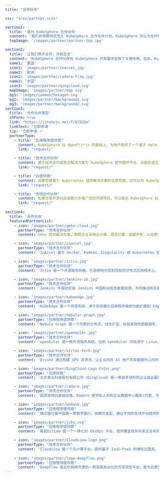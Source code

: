 ```yaml
---
title: "合作伙伴"

css: "scss/partner.scss"

section1:
  title: '成为 KubeSphere 合作伙伴'
  content: '我们非常期待您加入 KubeSphere 合作伙伴计划。KubeSphere 可以为合作伙伴提供资源和权益，帮助合作伙伴提高专业技能，交付和推广产品。同时，合作伙伴还可以把 KubeSphere 加入其市场策略中，来实现具体业务目标。'
  topImage: '/images/partner/partner-top.jpg'

section2:
  title: '让我们携手合作，共拓生态'
  content: 'KubeSphere 合作伙伴在 KubeSphere 的发展中发挥了关键作用。目前，KubeSphere 合作伙伴遍布全球各地。'
  name1: '美国'
  icon1: 'images/partner/inaccel.jpg'
  name2: '欧洲'
  icon2: 'images/partner/radore-flag.jpg'
  name3: '中国'
  icon3: 'images/partner/qingcloud.svg'
  mapImage: 'images/partner/map.svg'
  bg1: 'images/common/hexagon.svg'
  bg2: 'images/partner/background1.svg'
  bg3: 'images/partner/background2.svg'
section3:
  title: '合作伙伴类型'
  zhForm: true
  link: "https://jinshuju.net/f/QZ52Gm"
  linkText: '立即申请'
  tip: '立即申请 →'
  partnerType:
    - title: "应用程序提供商"
      content: KubeSphere 在 OpenPitrix 的基础上，为用户提供了一个基于 Helm 的应用商店，用于应用生命周期管理。KubeSphere 应用商店让 ISV、开发者和用户能够在一站式服务中只需点击几下就可以上传、测试、安装和发布应用。KubeSphere 拥有数以万计的用户，所以您可以作为应用程序提供商，将应用发布到 KubeSphere 应用商店，让这些用户可以一键将您的应用部署到 Kubernetes。     
      link: "request/"

    - title: "技术合作伙伴"
      content: 基于技术协作或联合解决方案为 KubeSphere 提供硬件平台、云服务或应用程序。如果您有这种解决方案，欢迎成为 KubeSphere 的技术合作伙伴，通过产品生态合作共同推动产业繁荣。  
      link: "request/"  

    - title: "云提供商"
      content: 如果您是基于 Kubernetes 提供解决方案的云提供商，还可以将 KubeSphere 集成到您的应用程序市场中，使用 KubeSphere 来扩展您的生态系统。
      link: "request/"

    - title: "市场合作伙伴"
      content: 如果您是开源社区或致力于推广您的开源项目，可以联合 KubeSphere 社区组织活动（比如线上直播和线下 Meetup），也可以共同产出优质内容（技术博客等），或者进行丰富多样的联合推广，推动更多用户使用 KubeSphere 家族产品获得成功。
      link: "request/"
  
section4:
  title: '合作伙伴'
  featuredPartnerList:
    - icon: "images/partner/geko-cloud.jpg"
      partnerType: "市场合作伙伴"
      content: Geko 提供解决方案，帮助企业采用云计算、混合计算、容器开发，以及整个 DevOps 方法论，以确保 CI/CD、监控和随着业务增长而增长的自动伸缩平台的最佳实践。

    - icon: "images/partner/inaccel.jpg"
      partnerType: "技术合作伙伴"
      content: 'InAccel 基于 Docker、Podman、Singularity 或 Kubernetes 提供一键式部署 FPGA 工作负载。通过关注整个 FPGA 加速生命周期，我们可以让您专注于应用程序。'

    - icon: "images/partner/istio.jpg"
      partnerType: "技术合作伙伴"
      content: 'Istio 是一个开源服务网格，它透明地分层到现有的分布式应用程序上。 Istio 强大的特性提供了一种统一和更有效的方式来保护、连接和监视服务。'

    - icon: "images/partner/jenkins-zh.jpg"
      partnerType: "技术合作伙伴"
      content: 'Jenkins 中国社区由 Jenkins 中国粉丝和贡献者组成，共同推动和完善 CI/CD 技术的学习和落地。'

    - icon: "images/partner/kubeedge.jpg"
      partnerType: "技术合作伙伴"
      content: 'KubeEdge 是一个开源系统，用于将容器化应用程序编排功能扩展到 Edge 的主机。它基于 Kubernetes 构建，并为网络应用程序提供基础架构支持。云和边缘之间的部署和元数据同步。'

    - icon: "images/partner/nebular-graph.jpg"
      partnerType: "应用程序提供商"
      content: 'Nebula Graph 是一个可靠的分布式、线性扩容、性能高效的图数据库，擅长处理千亿节点万亿条边的超大数据集，同时保持毫秒级查询延时的图数据库解决方案。'

    - icon: "images/partner/openeuler.jpg"
      partnerType: "技术合作伙伴"
      content: 'openEuler 是一款开源操作系统。当前 openEuler 内核源于 Linux，支持鲲鹏及其它多种处理器，能够充分释放计算芯片的潜能，是由全球开源贡献者构建的高效、稳定、安全的开源操作系统，适用于数据库、大数据、云计算、人工智能等应用场景。'

    - icon: "images/partner/virtai-tech.jpg"
      partnerType: "技术合作伙伴"
      content: 'OrionX 通过构建 GPU 资源池，让企业内的 AI 用户共享数据中心内所有服务器上的 GPU 算力。AI 开发人员不必再关心底层资源状况，专注于更有价值的业务层面，让应用开发变得更加便捷。'

    - icon: "images/partner/QingCloud-Logo-Color.png"
      partnerType: "云提供商"
      content: '北京青云科技股份有限公司（QingCloud）是一家技术领先的企业级云服务商与数字化解决方案提供商。QKE 是在 QingCloud 云平台上构建的企业级分布式多租户的 Kubernetes 容器服务。'

    - icon: "images/partner/radore.jpg"
      partnerType: "市场合作伙伴"
      content: '因其独特的基础设施，Radore 提供私人的和企业数据中心服务(托管、专用服务器、云服务、Web 托管、CDN)。'

    - icon: "images/partner/webank.jpg"
      partnerType: "应用程序提供商"
      content: '微众银行是中国第一家数字银行，由腾讯发起，通过不同的在线平台提供财富管理和融资服务。'

    - icon: "images/partner/jihu.svg"
      partnerType: "应用程序提供商"
      content: '极狐GitLab 是一个一体化的 DevOps 平台，提供覆盖软件开发全生命周期的 DevOps 能力，从项目管理、源代码托管、CI/CD、运维监控以及 DevSecOps，能够让研发、测试、运维、安全等团队在同一个平台上进行协同，帮助团队更快、更安全地交付更好的软件，提升研运效能，激发 DevOps 可观价值。'     

    - icon: "images/partner/Cloudview-logo.png"
      partnerType: "技术合作伙伴"
      content: 'Cloudview 是一个云计算平台，提供基于 IaaS-PaaS 的弹性云服务。'   
      
    - icon: "images/partner/logo-deepflow.png"
      partnerType: "应用程序提供商"
      content: 'DeepFlow 是云杉网络开源的一款高度自动化的可观测性平台，是为云原生应用开发者建设可观测性能力而量身打造的全栈、全链路、高性能数据引擎。DeepFlow 使用 eBPF、WASM、OpenTelemetry 等新技术，创新的实现了 AutoTracing、AutoMetrics、AutoTagging、SmartEncoding 等核心机制，帮助开发者提升埋点插码的自动化水平，降低可观测性平台的运维复杂度。利用 DeepFlow 的可编程能力和开放接口，开发者可以快速将其融入到自己的可观测性技术栈中。'  
---
```

